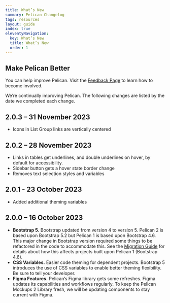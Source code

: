 ```yaml
---
title: What’s New
summary: Pelican Changelog
tags: resources
layout: guide
index: true
eleventyNavigation:
  key: What’s New
  title: What’s New
  order: 1
---
```


## Make Pelican Better

You can help improve Pelican. Visit the [Feedback Page](/feedback) to learn how to become involved.

We’re continually improving Pelican. The following changes are listed by the date we completed each change.

## 2.0.3 – 31 November 2023

- Icons in List Group links are vertically centered

## 2.0.2 – 28 November 2023

- Links in tables get underlines, and double underlines on hover, by default for accessibility.
- Sidebar button gets a hover state border change
- Removes text selection styles and variables

## 2.0.1 - 23 October 2023

- Added additional theming variables

## 2.0.0 – 16 October 2023

- **Bootstrap 5.** Bootstrap updated from version 4 to version 5. Pelican 2 is based upon Bootstrap 5.2 but Pelican 1 is based upon Bootstrap 4.6. This major change in Bootstrap version required some things to be refactored in the code to accommodate this. See the [Migration Guide](/migration-guide/) for details about how this affects projects built upon Pelican 1 (Bootstrap 4.6).
- **CSS Variables.** Easier code theming for dependent projects. Bootstrap 5 introduces the use of CSS variables to enable better theming flexibility. Be sure to tell your developer.
- **Figma Features.** Pelican’s Figma library gets some refreshes. Figma updates its capabilities and workflows regularly. To keep the Pelican Mockups 2 Library fresh, we will be updating components to stay current with Figma.
